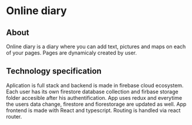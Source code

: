# Online diary 

## About
Online diary is a diary where you can add text, pictures and maps on each of your pages. Pages are dynamicaly created by user.  


## Technology specification
Aplication is full stack and backend is made in firebase cloud ecosystem. Each user has its own firestore database collection and firbase storage folder
accesible after his authentification. App uses redux and everytime the users data change, firestore and fiorestorage are updated as well.
App frontend is made with React and typescript. Routing is handled via react router. 
